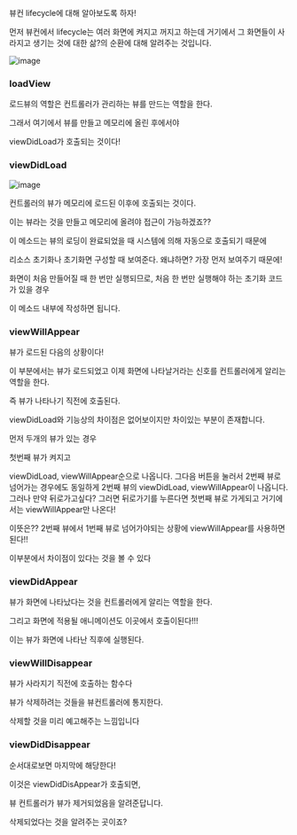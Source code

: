 뷰컨 lifecycle에 대해 알아보도록 하자!

먼저 뷰컨에서 lifecycle는 여러 화면에 켜지고 꺼지고 하는데 거기에서 그 화면들이 사라지고 생기는 것에 대한 삶?의 순환에 대해 알려주는 것입니다.

![image](https://user-images.githubusercontent.com/52434820/156340198-664d41bd-cbd6-4b6a-ad1f-f6f5e532f015.png)

### loadView

로드뷰의 역할은 컨트롤러가 관리하는 뷰를 만드는 역할을 한다.

그래서 여기에서 뷰를 만들고 메모리에 올린 후에서야

viewDidLoad가 호출되는 것이다!

### viewDidLoad

![image](https://user-images.githubusercontent.com/52434820/156340294-273be818-be14-45c5-b2b8-9bd8d9f45e09.png)


컨트롤러의 뷰가 메모리에 로드된 이후에 호출되는 것이다.

이는 뷰라는 것을 만들고 메모리에 올려야 접근이 가능하겠죠??

이 메소드는 뷰의 로딩이 완료되었을 때 시스템에 의해 자동으로 호출되기 때문에 

리소스 초기화나 초기화면 구성할 때 보여준다. 왜냐하면? 가장 먼저 보여주기 때문에!

화면이 처음 만들어질 때 한 번만 실행되므로, 처음 한 번만 실행해야 하는 초기화 코드가 있을 경우

이 메소드 내부에 작성하면 됩니다.

### viewWillAppear

뷰가 로드된 다음의 상황이다!

이 부분에서는 뷰가 로드되었고 이제 화면에 나타날거라는 신호를 컨트롤러에게 알리는 역할을 한다.

즉 뷰가 나타나기 직전에 호출된다.

viewDidLoad와 기능상의 차이점은 없어보이지만 차이있는 부분이 존재합니다.

먼저 두개의 뷰가 있는 경우

첫번째 뷰가 켜지고 

viewDidLoad, viewWillAppear순으로 나옵니다. 그다음 버튼을 눌러서 2번째 뷰로 넘어가는 경우에도 동일하게 2번째 뷰의 viewDidLoad, viewWillAppear이 나옵니다. 그러나 만약 뒤로가고싶다? 그러면 뒤로가기를 누른다면 첫번째 뷰로 가게되고 거기에서는 viewWillAppear만 나온다! 

이뜻은?? 2번째 뷰에서 1번째 뷰로 넘어가야되는 상황에 viewWillAppear를 사용하면된다!!

이부분에서 차이점이 있다는 것을 볼 수 있다

### viewDidAppear

뷰가 화면에 나타났다는 것을 컨트롤러에게 알리는 역할을 한다.

그리고 화면에 적용될 애니메이션도 이곳에서 호출이된다!!!

이는 뷰가 화면에 나타난 직후에 실행된다.

### viewWillDisappear

뷰가 사라지기 직전에 호출하는 함수다

뷰가 삭제하려는 것들을 뷰컨트롤러에 통지한다.

삭제할 것을 미리 예고해주는 느낌입니다

### viewDidDisappear

순서대로보면 마지막에 해당한다!

이것은 viewDidDisAppear가 호출되면,

뷰 컨트롤러가 뷰가 제거되었음을 알려준답니다.

삭제되었다는 것을 알려주는 곳이죠?